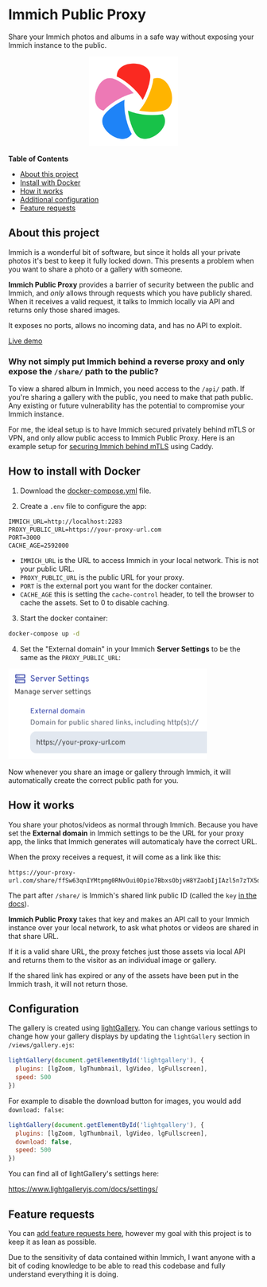# Immich Public Proxy

Share your Immich photos and albums in a safe way without exposing your Immich instance to the public.

<p align="center" width="100%">
<img src="public/images/immich.png" width="180" height="180">
</p>

**Table of Contents**

- [About this project](#about-this-project)
- [Install with Docker](#how-to-install-with-docker)
- [How it works](#how-it-works)
- [Additional configuration](#configuration)
- [Feature requests](#feature-requests)

## About this project

Immich is a wonderful bit of software, but since it holds all your private photos it's best to keep it fully locked down.
This presents a problem when you want to share a photo or a gallery with someone.

**Immich Public Proxy** provides a barrier of security between the public and Immich, and _only_ allows through requests
which you have publicly shared. When it receives a valid request, it talks to Immich locally via API and returns only
those shared images.

It exposes no ports, allows no incoming data, and has no API to exploit.

[Live demo](https://immich-demo.note.sx/share/ffSw63qnIYMtpmg0RNvOui0Dpio7BbxsObjvH8YZaobIjIAzl5n7zTX5d6EDHdOYEvo)

### Why not simply put Immich behind a reverse proxy and only expose the `/share/` path to the public?

To view a shared album in Immich, you need access to the `/api/` path. If you're sharing a gallery with the public, you need
to make that path public. Any existing or future vulnerability has the potential to compromise your Immich instance.

For me, the ideal setup is to have Immich secured privately behind mTLS or VPN, and only allow public access to Immich Public Proxy.
Here is an example setup for [securing Immich behind mTLS](./docs/securing-immich-with-mtls.md) using Caddy.

## How to install with Docker

1. Download the [docker-compose.yml](https://github.com/alangrainger/immich-public-proxy/blob/main/docker-compose.yml) file.

2. Create a `.env` file to configure the app:

```
IMMICH_URL=http://localhost:2283
PROXY_PUBLIC_URL=https://your-proxy-url.com
PORT=3000
CACHE_AGE=2592000
```

- `IMMICH_URL` is the URL to access Immich in your local network. This is not your public URL.
- `PROXY_PUBLIC_URL` is the public URL for your proxy.
- `PORT` is the external port you want for the docker container.
- `CACHE_AGE` this is setting the `cache-control` header, to tell the browser to cache the assets. Set to 0 to disable caching.

3. Start the docker container:

```bash
docker-compose up -d
```

4. Set the "External domain" in your Immich **Server Settings** to be the same as the `PROXY_PUBLIC_URL`:

<img src="public/images/server-settings.png" width="400" height="182">

Now whenever you share an image or gallery through Immich, it will automatically create the
correct public path for you.

## How it works

You share your photos/videos as normal through Immich. Because you have set the **External domain** in Immich settings
to be the URL for your proxy app, the links that Immich generates will automaticaly have the correct URL.

When the proxy receives a request, it will come as a link like this:

```
https://your-proxy-url.com/share/ffSw63qnIYMtpmg0RNvOui0Dpio7BbxsObjvH8YZaobIjIAzl5n7zTX5d6EDHdOYEvo
```

The part after `/share/` is Immich's shared link public ID (called the `key` [in the docs](https://immich.app/docs/api/get-my-shared-link)).

**Immich Public Proxy** takes that key and makes an API call to your Immich instance over your local network, to ask what
photos or videos are shared in that share URL.

If it is a valid share URL, the proxy fetches just those assets via local API and returns them to the visitor as an
individual image or gallery.

If the shared link has expired or any of the assets have been put in the Immich trash, it will not return those.

## Configuration

The gallery is created using [lightGallery](https://github.com/sachinchoolur/lightGallery). You can change various settings to change how your gallery displays by
updating the `lightGallery` section in `/views/gallery.ejs`:

```javascript
lightGallery(document.getElementById('lightgallery'), {
  plugins: [lgZoom, lgThumbnail, lgVideo, lgFullscreen],
  speed: 500
})
```

For example to disable the download button for images, you would add `download: false`:

```javascript
lightGallery(document.getElementById('lightgallery'), {
  plugins: [lgZoom, lgThumbnail, lgVideo, lgFullscreen],
  download: false,
  speed: 500
})
```

You can find all of lightGallery's settings here:

https://www.lightgalleryjs.com/docs/settings/

## Feature requests

You can [add feature requests here](https://github.com/alangrainger/immich-public-proxy/discussions/categories/feature-requests?discussions_q=is%3Aopen+category%3A%22Feature+Requests%22+sort%3Atop),
however my goal with this project is to keep it as lean as possible.

Due to the sensitivity of data contained within Immich, I want anyone with a bit of coding knowledge
to be able to read this codebase and fully understand everything it is doing.
